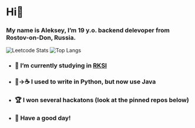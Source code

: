 # Hi👋
### My name is Aleksey, I’m 19 y.o. backend delevoper from Rostov-on-Don, Russia.
![Leetcode Stats](https://leetcard.jacoblin.cool/aleks_9045?theme=white&border=0&radius=5&height=206)
![Top Langs](https://github-readme-stats.vercel.app/api/top-langs/?username=aleks9045&size_weight=0.5&count_weight=0.15&hide=Mako,shell&exclude_repo=dgtu_hack,telegram_bot.)

- ### 🔭 I’m currently studying in [RKSI](https://www.rksi.ru/)
- ### 🐍->☕ I used to write in Python, but now use Java
- ### 🏆 I won several hackatons (look at the pinned repos below)
- ### 🤝 Have a good day!
